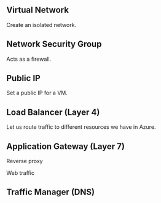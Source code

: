 ## Virtual Network

Create an isolated network.

## Network Security Group

Acts as a firewall.

## Public IP

Set a public IP for a VM.

## Load Balancer (Layer 4)

Let us route traffic to different resources we have in Azure.

## Application Gateway (Layer 7)

Reverse proxy

Web traffic

## Traffic Manager (DNS)